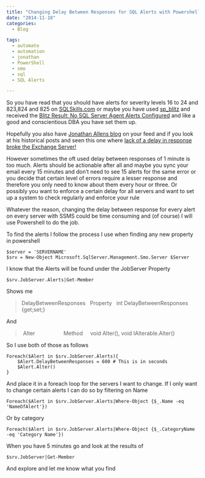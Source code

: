 ```yaml
---
title: "Changing Delay Between Responses for SQL Alerts with Powershell"
date: "2014-11-18" 
categories:
  - Blog

tags:
  - automate
  - automation
  - jonathan
  - PowerShell
  - smo
  - sql
  - SQL Alerts

---
```

So you have read that you should have alerts for severity levels 16 to 24 and 823,824 and 825 on [SQLSkills.com](http://www.sqlskills.com/blogs/glenn/the-accidental-dba-day-17-of-30-configuring-alerts-for-high-severity-problems/) or maybe you have used [sp_blitz](http://www.brentozar.com/blitz/) and received the [Blitz Result: No SQL Server Agent Alerts Configured](http://www.brentozar.com/blitz/configure-sql-server-alerts/) and like a good and conscientious DBA you have set them up.

Hopefully you also have [Jonathan Allens blog](https://www.simple-talk.com/blogs/author/13359-jonathan-allen/) on your feed and if you look at his historical posts and seen this one where [lack of a delay in response broke the Exchange Server!](https://www.simple-talk.com/blogs/2011/06/27/alerts-are-good-arent-they/)

However sometimes the oft used delay between responses of 1 minute is too much. Alerts should be actionable after all and maybe you sync your email every 15 minutes and don’t need to see 15 alerts for the same error or you decide that certain level of errors require a lesser response and therefore you only need to know about them every hour or three. Or possibly you want to enforce a certain delay for all servers and want to set up a system to check regularly and enforce your rule

Whatever the reason, changing the delay between response for every alert on every server with SSMS could be time consuming and (of course) I will use Powershell to do the job.

To find the alerts I follow the process I use when finding any new property in powershell

    $server = 'SERVERNAME'
    $srv = New-Object Microsoft.SqlServer.Management.Smo.Server $Server

I know that the Alerts will be found under the JobServer Property

    $srv.JobServer.Alerts|Get-Member

Shows me

> DelayBetweenResponses   Property   int DelayBetweenResponses {get;set;}

And

>  Alter                   Method     void Alter(), void IAlterable.Alter()

So I use both of those as follows

    Foreach($Alert in $srv.JobServer.Alerts){
        $Alert.DelayBetweenResponses = 600 # This is in seconds
        $Alert.Alter()
    }

And place it in a foreach loop for the servers I want to change. If I only want to change certain alerts I can do so by filtering on Name

    Foreach($Alert in $srv.JobServer.Alerts|Where-Object {$_.Name -eq 'NameOfAlert'})

Or by category

    Foreach($Alert in $srv.JobServer.Alerts|Where-Object {$_.CategoryName -eq 'Category Name'})

When you have 5 minutes go and look at the results of

    $srv.JobServer|Get-Member

And explore and let me know what you find
